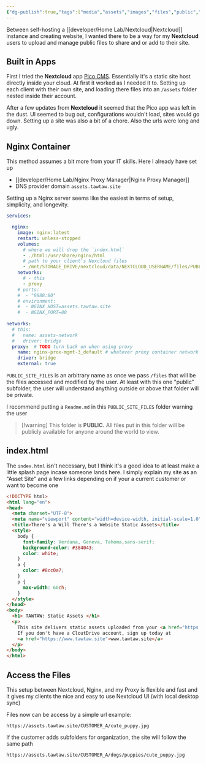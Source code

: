 ```yaml
---
{"dg-publish":true,"tags":["media","assets","images","files","public","selfhosted","docker"],"permalink":"/developer/host-static-files-with-nextcloud/","dgPassFrontmatter":true}
---
```


Between self-hosting a [[developer/Home Lab/Nextcloud\|Nextcloud]] instance and creating website, I wanted there to be a way for my **Nextcloud** users to upload and manage public files to share and or add to their site. 
## Built in Apps
First I tried the **Nextcloud** app [Pico CMS](https://apps.nextcloud.com/apps/cms_pico). Essentially it's a static site host directly inside your cloud. At first it worked as I needed it to. Setting up each client with their own site, and loading there files into an `/assets` folder nested inside their account. 

After a few updates from **Nextcloud** it seemed that the Pico app was left in the dust. UI seemed to bug out, configurations wouldn't load, sites would go down. Setting up a site was also a bit of a chore. Also the urls were long and ugly.
## Nginx Container
This method assumes a bit more from your IT skills. Here I already have set up 
- [[developer/Home Lab/Nginx Proxy Manager\|Nginx Proxy Manager]]
- DNS provider domain `assets.tawtaw.site`

Setting up a Nginx server seems like the easiest in terms of setup, simplicity, and longevity.  

```yml
services:

  nginx:
    image: nginx:latest
    restart: unless-stopped
    volumes:
	  # where we will drop the `index.html` 
      - ./html:/usr/share/nginx/html
      # path to your client's Nexcloud files
      - /mnt/STORAGE_DRIVE/nextcloud/data/NEXTCLOUD_USERNAME/files/PUBLIC_SITE_FILES:/usr/share/nginx/html/CUSTOMER_A:ro
    networks:
      # - this
      - proxy
    # ports:
    #  - "8888:80"
    # environment:
    #  - NGINX_HOST=assets.tawtaw.site
    #  - NGINX_PORT=80
    
networks:
  # this:
  #   name: assets-network
  #   driver: bridge
  proxy:  # TODO turn back on when using proxy
    name: nginx-prox-mgmt-3_default # whatever proxy container network
    driver: bridge
    external: true
```

`PUBLIC_SITE_FILES` is an arbitrary name as once we pass `/files` that will be the files accessed and modified by the user. At least with this one "public" subfolder, the user will understand anything outside or above that folder will be private. 

I recommend putting a `Readme.md` in this `PUBLIC_SITE_FILES` folder warning the user 

> [!warning] This folder is **PUBLIC.** All files put in this folder will be publicly available for anyone around the world to view.
## index.html
The `index.html` isn't necessary, but I think it's a good idea to at least make a little splash page incase someone lands here. I simply explain my site as an "Asset Site" and a few links depending on if your a current customer or want to become one

```html
<!DOCTYPE html>
<html lang="en">
<head>
  <meta charset="UTF-8">
  <meta name="viewport" content="width=device-width, initial-scale=1.0">
  <title>There's a Will There's a Website Static Assets</title>
  <style>
    body {
      font-family: Verdana, Geneva, Tahoma,sans-serif;
      background-color: #384043;
      color: white;
    }
    a {
      color: #8cc0a7;
    }
    p {
      max-width: 60ch;
    }
  </style>
</head>
<body>
  <h1> TAWTAW: Static Assets </h1>
  <p>
    This site delivers static assets uploaded from your <a href="https://cloutdrive.tawtaw.site/login">CloutDrive Account</a>. 
    If you don't have a CloutDrive account, sign up today at 
    <a href="https://www.tawtaw.site">www.tawtaw.site</a>
  </p>
</body>
</html>
```

## Access the Files
This setup between Nextcloud, Nginx, and my Proxy is flexible and fast and it gives my clients the nice and easy to use Nextcloud UI (with local desktop sync)

Files now can be access by a simple url example: 

```shell
https://assets.tawtaw.site/CUSTOMER_A/cute_puppy.jpg
```

If the customer adds subfolders for organization, the site will follow the same path

```shell
https://assets.tawtaw.site/CUSTOMER_A/dogs/puppies/cute_puppy.jpg
```